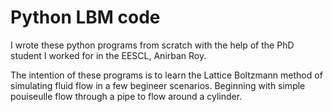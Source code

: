 # Python LBM code

I wrote these python programs from scratch with the help of the PhD student I worked for in the EESCL, Anirban Roy.

The intention of these programs is to learn the Lattice Boltzmann method of simulating fluid flow in a few begineer scenarios. Beginning with simple pouiseulle flow through a pipe to flow around a cylinder. 
